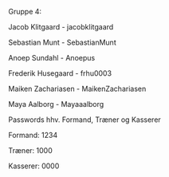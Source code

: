 Gruppe 4:

Jacob Klitgaard - jacobklitgaard

Sebastian Munt - SebastianMunt

Anoep Sundahl - Anoepus

Frederik Husegaard - frhu0003

Maiken Zachariasen - MaikenZachariasen

Maya Aalborg - Mayaaalborg


Passwords hhv. Formand, Træner og Kasserer

Formand: 1234

Træner: 1000

Kasserer: 0000

